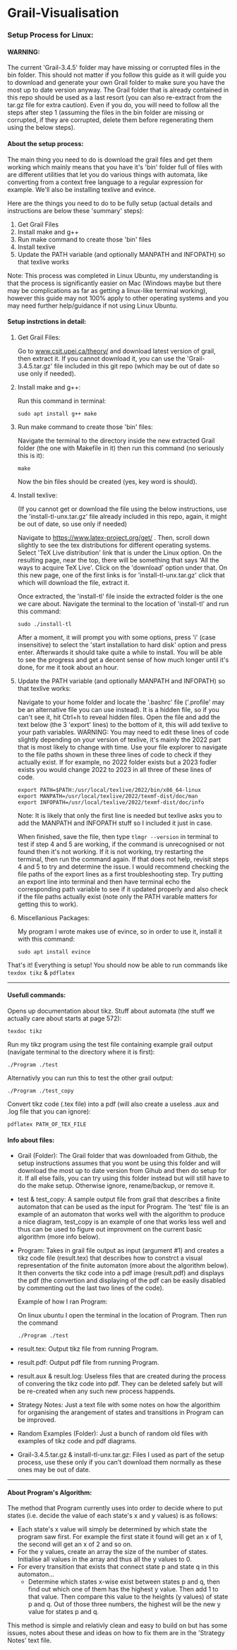 # Grail-Visualisation

### Setup Process for Linux:

#### WARNING:
The current 'Grail-3.4.5' folder may have missing or corrupted files in the bin folder. This should not matter if you follow this guide as it will guide you to download and generate your own Grail folder to make sure you have the most up to date version anyway. The Grail folder that is already contained in this repo should be used as a last resort (you can also re-extract from the tar.gz file for extra caution). Even if you do, you will need to follow all the steps after step 1 (assuming the files in the bin folder are missing or corrupted, if they are corrupted, delete them before regenerating them using the below steps).

#### About the setup process:
The main thing you need to do is download the grail files and get them working which mainly means that you have it's 'bin' folder full of files with are different utilities that let you do various things with automata, like converting from a context free language to a regular expression for example. We'll also be installing texlive and evince.

Here are the things you need to do to be fully setup (actual details and instructions are below these 'summary' steps):

1. Get Grail Files
2. Install make and g++
3. Run make command to create those 'bin' files
4. Install texlive
5. Update the PATH variable (and optionally MANPATH and INFOPATH) so that texlive works

Note: This process was completed in Linux Ubuntu, my understanding is that the process is significantly easier on Mac (Windows maybe but there may be complications as far as getting a linux-like terminal working), however this guide may not 100% apply to other operating systems and you may need further help/guidance if not using Linux Ubuntu.

#### Setup instrctions in detail:

1. Get Grail Files:
        
	Go to www.csit.upei.ca/theory/ and download latest version of grail, then extract it. If you cannot download it, you can use the 'Grail-3.4.5.tar.gz' file included in this git repo (which may be out of date so use only if needed).

2. Install make and g++:
        
	Run this command in terminal:
                
       sudo apt install g++ make

3. Run make command to create those 'bin' files:
	
	Navigate the terminal to the directory inside the new extracted Grail folder (the one with Makefile in it) then run this command (no seriously this is it):
            
       make
                
	Now the bin files should be created (yes, key word is should).
            
4. Install texlive:
        
	(If you cannot get or download the file using the below instructions, use the 'install-tl-unx.tar.gz' file already included in this repo, again, it might be out of date, so use only if needed)
            
	Navigate to https://www.latex-project.org/get/ . Then, scroll down slightly to see the tex distributions for different operating systems. Select 'TeX Live distribution' link that is under the Linux option. On the resulting page, near the top, there will be something that says 'All the ways to acquire TeX Live'. Click on the 'download' option under that. On this new page, one of the first links is for 'install-tl-unx.tar.gz' click that which will download the file, extract it.
            
	Once extracted, the 'install-tl' file inside the extracted folder is the one we care about. Navigate the terminal to the location of 'install-tl' and run this command:
            
       sudo ./install-tl
            
	After a moment, it will prompt you with some options, press 'i' (case insensitive) to select the 'start installation to hard disk' option and press enter. Afterwards it should take quite a while to install. You will be able to see the progress and get a decent sense of how much longer until it's done, for me it took about an hour.

5. Update the PATH variable (and optionally MANPATH and INFOPATH) so that texlive works:
        
	Navigate to your home folder and locate the '.bashrc' file ('.profile' may be an alternative file you can use instead). It is a hidden file, so if you can't see it, hit Ctrl+h to reveal hidden files. Open the file and add the text below (the 3 'export' lines) to the bottom of it, this will add texlive to your path variables. WARNING: You may need to edit these lines of code slightly depending on your version of texlive, it's mainly the 2022 part that is most likely to change with time. Use your file explorer to navigate to the file paths shown in these three lines of code to check if they actually exist. If for example, no 2022 folder exists but a 2023 fodler exists you would change 2022 to 2023 in all three of these lines of code.
                
       export PATH=$PATH:/usr/local/texlive/2022/bin/x86_64-linux
       export MANPATH=/usr/local/texlive/2022/texmf-dist/doc/man
       export INFOPATH=/usr/local/texlive/2022/texmf-dist/doc/info
                
	Note: It is likely that only the first line is needed but texlive asks you to add the MANPATH and INFOPATH stuff so I included it just in case.
        
	When finished, save the file, then type `tlmgr --version` in terminal to test if step 4 and 5 are working, if the command is unrecognised or not found then it's not working. If it is not working, try restarting the terminal, then run the command again. If that does not help, revisit steps 4 and 5 to try and determine the issue. I would recommend checking the file paths of the export lines as a first troubleshooting step. Try putting an export line into terminal and then have terminal echo the corresponding path variable to see if it updated properly and also check if the file paths actually exist (note only the PATH varable matters for getting this to work).
        
5. Miscellanious Packages:
        
	My program I wrote makes use of evince, so in order to use it, install it with this command:
            
       sudo apt install evince
                
                
That's it! Everything is setup! You should now be able to run commands like `texdox tikz` & `pdflatex`
        
--------------------------------------------------

#### Usefull commands:

Opens up documentation about tikz. Stuff about automata (the stuff we actually care about starts at page 572):
	
	texdoc tikz
		
Run my tikz program using the test file containing example grail output (navigate terminal to the directory where it is first):
	
	./Program ./test
		
Alternativly you can run this to test the other grail output:
	
	./Program ./test_copy
	
Convert tikz code (.tex file) into a pdf (will also create a useless .aux and .log file that you can ignore):

	pdflatex PATH_OF_TEX_FILE

#### Info about files:

- Grail (Folder): The Grail folder that was downloaded from Github, the setup instructions assumes that you wont be using this folder and will download the most up to date version from Gihub and then do setup for it. If all else fails, you can try using this folder instead but will still have to do the make setup. Otherwise ignore, rename/backup, or remove it.

- test & test_copy: A sample output file from grail that describes a finite automaton that can be used as the input for Program. The 'test' file is an example of an automaton that works well with the algorithm to produce a nice diagram, test_copy is an example of one that works less well and thus can be used to figure out improvment on the current basic algorithm (more info below).

- Program: Takes in grail file output as input (argument #1) and creates a tikz code file (result.tex) that describes how to constrct a visual representation of the finite automaton (more about the algorithm below). It then converts the tikz code into a pdf image (result.pdf) and displays the pdf (the convertion and displaying of the pdf can be easily disabled by commenting out the last two lines of the code).

    Example of how I ran Program:

    On linux ubuntu I open the terminal in the location of Program. Then run the command 
    
      ./Program ./test

- result.tex: Output tikz file from running Program.

- result.pdf: Output pdf file from running Program.

- result.aux & result.log: Useless files that are created during the process of convering the tikz code into pdf. They can be deleted safely but will be re-created when any such new process happends.

- Strategy Notes: Just a text file with some notes on how the algorithim for organising the arangement of states and transitions in Program can be improved.

- Random Examples (Folder): Just a bunch of random old files with examples of tikz code and pdf diagrams.
    
- Grail-3.4.5.tar.gz & install-tl-unx.tar.gz: Files I used as part of the setup process, use these only if you can't download them normally as these ones may be out of date.

--------------------------------------------------

#### About Program's Algorithm:

The method that Program currently uses into order to decide where to put states (i.e. decide the value of each state's x and y values) is as follows:
- Each state's x value will simply be determined by which state the program saw first. For example the first state it found will get an x of 1, the second will get an x of 2 and so on.
- For the y values, create an array the size of the number of states. Initialise all values in the array and thus all the y values to 0. 
- For every transition that exists that connect state p and state q in this automaton...
	- Determine which states x-wise exist between states p and q, then find out which one of them has the highest y value. Then add 1 to that value. Then compare this value to the heights (y values) of state p and q. Out of those three numbers, the highest will be the new y value for states p and q.

This method is simple and relativly clean and easy to build on but has some issues, notes about these and ideas on how to fix them are in the 'Strategy Notes' text file.
